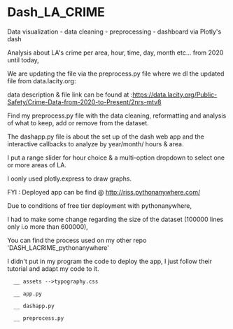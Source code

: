 # Dash_LA_CRIME
Data visualization - data cleaning - preprocessing - dashboard via Plotly's dash

Analysis about LA's crime per area, hour, time, day, month etc... from 2020 until today,

We are updating the file via the preprocess.py file where we dl the updated file from data.lacity.org:

data description & file link can be found at :https://data.lacity.org/Public-Safety/Crime-Data-from-2020-to-Present/2nrs-mtv8

Find my preprocess.py file with the data cleaning, reformatting and analysis of what to keep, add or remove from the dataset.

The dashapp.py file is about the set up of the dash web app and the interactive callbacks to analyze by year/month/ hours & area.

I put a range slider for hour choice  & a multi-option dropdown to select one or more areas of LA.

I oonly used plotly.express to draw graphs.

FYI : Deployed app can be find @ http://riss.pythonanywhere.com/

Due to conditions of free tier deployment with pythonanywhere, 

I had to make some change regarding the size of the dataset (100000 lines only i.o more than 600000),

You can find the process used on my other repo 'DASH_LACRIME_pythonanywhere'

I didn't put in my program the code to deploy the app, I just follow their tutorial and adapt my code to it.



      __ assets -->typography.css

      __ app.py
      
      __ dashapp.py
      
      __ preprocess.py



